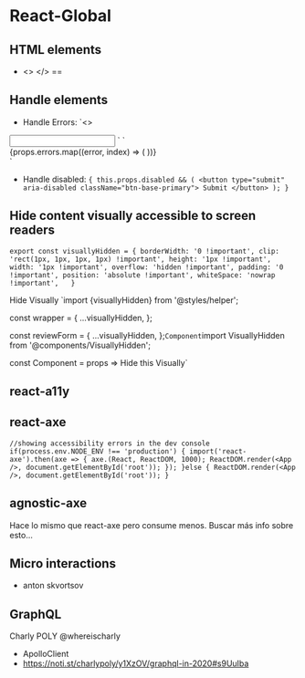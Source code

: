 # React-Global

## HTML elements
 - <> </> == <Fragment></Fragment>
## Handle elements
- Handle Errors:
`<>
<Input type="text" name="email" aria-describedby="email-errors" />
<Errors id="email-errors" errors={errors} />
</>`
`<div role="alert">
  {props.errors.map((error, index) => (
    <Error {...error} />
  ))}
</div>`

- Handle disabled:
`{
  this.props.disabled && (
    <button type="submit" aria-disabled className="btn-base-primary">
      Submit
    </button>
  );
}`

## Hide content visually accessible to screen readers
`export const visuallyHidden = {
  borderWidth: '0 !important',
  clip: 'rect(1px, 1px, 1px, 1px) !important',
  height: '1px !important',
  width: '1px !important',
  overflow: 'hidden !important',
  padding: '0 !important',
  position: 'absolute !important',
  whiteSpace: 'nowrap !important',  
}`

Hide Visually
`import {visuallyHidden} from '@styles/helper';

const wrapper = {
  ...visuallyHidden,
};

const reviewForm = {
  ...visuallyHidden,
};`
Component
`import VisuallyHidden from '@components/VisuallyHidden';

const Component = props => <VisuallyHidden>Hide this Visually</VisuallyHidden>`

## react-a11y

## react-axe
`//showing accessibility errors in the dev console
if(process.env.NODE_ENV !== 'production') {
  import('react-axe').then(axe => {
    axe.(React, ReactDOM, 1000);
    ReactDOM.render(<App />, document.getElementById('root'));
  });
}else {
  ReactDOM.render(<App />, document.getElementById('root'));
}`
## agnostic-axe
Hace lo mismo que react-axe pero consume menos. Buscar más info sobre esto...


## Micro interactions
 - anton skvortsov
 
## GraphQL
Charly POLY @whereischarly 
- ApolloClient
- https://noti.st/charlypoly/y1XzOV/graphql-in-2020#s9UuIba


